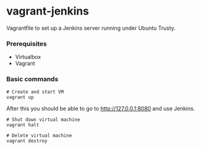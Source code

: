 vagrant-jenkins
===============

Vagrantfile to set up a Jenkins server running under Ubuntu Trusty.

### Prerequisites
* Virtualbox
* Vagrant

### Basic commands
```
# Create and start VM
vagrant up
```

After this you should be able to go to http://127.0.0.1:8080 and use Jenkins.

```
# Shut down virtual machine
vagrant halt
```

```
# Delete virtual machine
vagrant destroy
```

